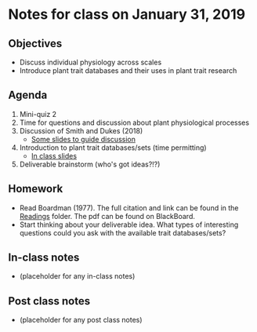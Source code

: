 # Notes for class on January 31, 2019

## Objectives
* Discuss individual physiology across scales
* Introduce plant trait databases and their uses in plant trait research

## Agenda
1. Mini-quiz 2
2. Time for questions and discussion about plant physiological processes
3. Discussion of Smith and Dukes (2018)
	- [Some slides to guide discussion](../Readings/Discussion_slides/week2_Smith2018.pdf)
4. Introduction to plant trait databases/sets (time permitting)
	- [In class slides](../Tools/trait_data/accessing_trait_data.pdf)
5. Deliverable brainstorm (who's got ideas?!?)

## Homework
* Read Boardman (1977). The full citation and link can be found in the 
[Readings](../Readings) folder. The pdf can be found on BlackBoard.
* Start thinking about your deliverable idea.
What types of interesting questions could you ask with the available trait databases/sets?

## In-class notes
* (placeholder for any in-class notes)

## Post class notes
* (placeholder for any post class notes)